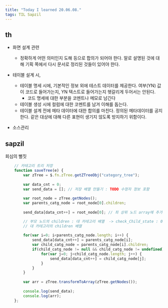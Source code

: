 ```yaml
---
title: "Today I learned 20.06.08."
tags: TIL Sapzil
---
```




## th

- 화면 설계 관련
  - 정확하게 어떤 의미인지 도해 등으로 합의가 되어야 한다.  말로 설명된 것에 대해 기획 쪽에서 다시 문서로 정리된 것들이 있어야 한다.

- 테이블 설계 시,
  - 테이블 명세 시에, 기본적인 정보 외에 테스트 데이터를 제공한다. 여부(YN) 값이 코드로 들어가는지, YN 텍스트로 들어가는지 헷갈리게 두어서는 안된다.
    - 코드 명세에 대한 부분을 코멘트나 메모로 남긴다
  - 테이블 생성 시에 컬럼에 대한 코멘트를 남겨 이해를 돕는다.
  - 테이블 설계 전에 메타 데이터에 대한 합의를 마친다. 정의된 메타데이터를 공지한다. 같은 대상에 대해 다른 표현이 생기지 않도록 방지하기 위함이다.
- 소스관리



## sapzil

회심의 뻘짓

```javascript
    // 카테고리 트리 저장
    function saveTree(e) {
        var zTree = $.fn.zTree.getZTreeObj("category_tree");
    	
        var data_cnt = 0;
        var send_data = []; // 저장 배열 만들기 : TODO 수정자 정보 포함
        
        var root_node = zTree.getNodes();
        var parents_catg_node = root_node[0].children; 
        
        send_data[data_cnt++] = root_node[0]; // 최 상위 노드 array에 추가

        // 부모 노드의 children : 대 카테고리 배열  -> check_Child_state : 0 있음   / 1 없음
        // 대 카테고리의 children 배열
        
    	for(var i=0; i<parents_catg_node.length; i++) {
    		send_data[data_cnt++] = parents_catg_node[i];
    		var child_catg_node = parents_catg_node[i].children;
    		if(child_catg_node != null && child_catg_node != undefined) {
	    		for(var j=0; j<child_catg_node.length; j++) {
	    			send_data[data_cnt++] = child_catg_node[j];
	    		}
    		}
    	}
        
    	var arr = zTree.transformToArray(zTree.getNodes());
    	
        console.log(send_data);
        console.log(arr);
    };
```



